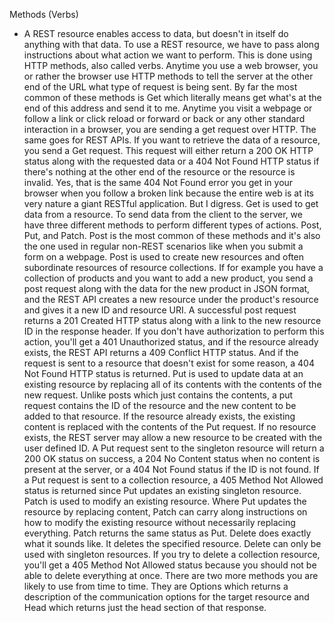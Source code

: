 Methods (Verbs)
- A REST resource enables access to data, but doesn't in itself do anything with that data. To use a REST resource, we have to pass along instructions about what action we want to perform. This is done using HTTP methods, also called verbs. Anytime you use a web browser, you or rather the browser use HTTP methods to tell the server at the other end of the URL what type of request is being sent. By far the most common of these methods is Get which literally means get what's at the end of this address and send it to me. Anytime you visit a webpage or follow a link or click reload or forward or back or any other standard interaction in a browser, you are sending a get request over HTTP. The same goes for REST APIs. If you want to retrieve the data of a resource, you send a Get request. This request will either return a 200 OK HTTP status along with the requested data or a 404 Not Found HTTP status if there's nothing at the other end of the resource or the resource is invalid. Yes, that is the same 404 Not Found error you get in your browser when you follow a broken link because the entire web is at its very nature a giant RESTful application. But I digress. Get is used to get data from a resource. To send data from the client to the server, we have three different methods to perform different types of actions. Post, Put, and Patch. Post is the most common of these methods and it's also the one used in regular non-REST scenarios like when you submit a form on a webpage. Post is used to create new resources and often subordinate resources of resource collections. If for example you have a collection of products and you want to add a new product, you send a post request along with the data for the new product in JSON format, and the REST API creates a new resource under the product's resource and gives it a new ID and resource URI. A successful post request returns a 201 Created HTTP status along with a link to the new resource ID in the response header. If you don't have authorization to perform this action, you'll get a 401 Unauthorized status, and if the resource already exists, the REST API returns a 409 Conflict HTTP status. And if the request is sent to a resource that doesn't exist for some reason, a 404 Not Found HTTP status is returned. Put is used to update data at an existing resource by replacing all of its contents with the contents of the new request. Unlike posts which just contains the contents, a put request contains the ID of the resource and the new content to be added to that resource. If the resource already exists, the existing content is replaced with the contents of the Put request. If no resource exists, the REST server may allow a new resource to be created with the user defined ID. A Put request sent to the singleton resource will return a 200 OK status on success, a 204 No Content status when no content is present at the server, or a 404 Not Found status if the ID is not found. If a Put request is sent to a collection resource, a 405 Method Not Allowed status is returned since Put updates an existing singleton resource. Patch is used to modify an existing resource. Where Put updates the resource by replacing content, Patch can carry along instructions on how to modify the existing resource without necessarily replacing everything. Patch returns the same status as Put. Delete does exactly what it sounds like. It deletes the specified resource. Delete can only be used with singleton resources. If you try to delete a collection resource, you'll get a 405 Method Not Allowed status because you should not be able to delete everything at once. There are two more methods you are likely to use from time to time. They are Options which returns a description of the communication options for the target resource and Head which returns just the head section of that response.